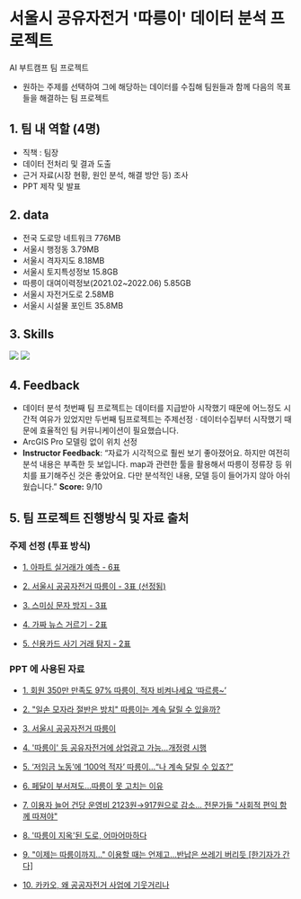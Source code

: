 # 서울시 공유자전거 '따릉이' 데이터 분석 프로젝트
AI 부트캠프 팀 프로젝트
-  원하는 주제를 선택하여 그에 해당하는 데이터를 수집해 팀원들과 함께 다음의 목표들을 해결하는 팀 프로젝트

## 1. 팀 내 역할 (4명)
 - 직책 : 팀장
 - 데이터 전처리 및 결과 도출
 - 근거 자료(시장 현황, 원인 분석, 해결 방안 등) 조사
 - PPT 제작 및 발표

## 2. data
 - 전국 도로망 네트워크 776MB
 - 서울시 행정동 3.79MB
 - 서울시 격자지도 8.18MB
 - 서울시 토지특성정보 15.8GB
 - 따릉이 대여이력정보(2021.02~2022.06) 5.85GB
 - 서울시 자전거도로 2.58MB
 - 서울시 시설물 포인트 35.8MB

## 3. Skills
<img src="https://img.shields.io/badge/python-3776AB?style=for-the-badge&logo=python&logoColor=white"> <img src="https://img.shields.io/badge/pandas-150458?style=for-the-badge&logo=pandas&logoColor=white">

## 4. Feedback
- 데이터 분석 첫번째 팀 프로젝트는 데이터를 지급받아 시작했기 때문에 어느정도 시간적 여유가 있었지만 두번째 팀프로젝트는 주제선정ㆍ데이터수집부터 시작했기 때문에 효율적인 팀 커뮤니케이션이 필요했습니다.
- ArcGIS Pro 모델링 없이 위치 선정
- **Instructor Feedback**: “자료가 시각적으로 훨씬 보기 좋아졌어요. 하지만 여전히 분석 내용은 부족한 듯 보입니다. map과 관련한 툴을 활용해서 따릉이 정류장 등 위치를 표기해주신 것은 좋았어요. 다만 분석적인 내용, 모델 등이 들어가지 않아 아쉬웠습니다.”
**Score:** 9/10

## 5. 팀 프로젝트 진행방식 및 자료 출처

### 주제 선정 (투표 방식)

 - [1. 아파트 실거래가 예측 - 6표](https://dacon.io/competitions/official/21265/overview/description)

 - [2. 서울시 공공자전거 따릉이 - 3표 (선정됨)](https://dacon.io/competitions/official/236029/overview/description)

 - [3. 스미싱 문자 방지 - 3표](https://dacon.io/competitions/official/235401/overview/description)

 - [4. 가짜 뉴스 거르기 - 2표](https://dacon.io/competitions/official/235658/overview/description)

 - [5. 신용카드 사기 거래 탐지 - 2표](https://dacon.io/competitions/official/235930/overview/description)

### PPT 에 사용된 자료

 - [1. 회원 350만 만족도 97% 따릉이, 적자 비켜나세요 ‘따르릉~’](https://www.joongang.co.kr/article/25099146)

 - [2. "일손 모자라 절반은 방치" 따릉이는 계속 달릴 수 있을까?](https://www.mbn.co.kr/vod/programView/1313488)

 - [3. 서울시 공공자전거 따릉이](https://www.sisul.or.kr/open_content/traffic/bikeseoul.jsp#:~:text=%EC%84%9C%EC%9A%B8%EC%9E%90%EC%A0%84%EA%B1%B0%EB%8A%94%20%EB%88%84%EA%B5%AC%EB%82%98%2C%20%EC%96%B8%EC%A0%9C%EB%82%98,%EC%9D%84%20%EB%86%92%EC%9D%B4%EA%B3%A0%EC%9E%90%20%EB%A7%88%EB%A0%A8%EB%90%98%EC%97%88%EC%8A%B5%EB%8B%88%EB%8B%A4.)

 - [4. '따릉이' 등 공유자전거에 상업광고 가능…개정령 시행](https://newsis.com/view/?id=NISX20221205_0002111005&cID=10201&pID=10200)

 - [5. ‘저임금 노동’에 ‘100억 적자’ 따릉이…“나 계속 달릴 수 있죠?”](https://news.kbs.co.kr/news/view.do?ncd=5517087)

 - [6. 페달이 부서져도...따릉이 못 고치는 이유](https://www.ytn.co.kr/_ln/0134_202208011638116362#:~:text=%EC%84%9C%EC%9A%B8%EC%8B%9C%EB%8A%94%20%EC%9A%B4%EC%98%81%20%EB%B9%84%EC%9A%A9%EC%9D%B4,%EC%97%AD%EC%8B%9C%20%EC%A2%80%EC%B2%98%EB%9F%BC%20%EB%8A%98%EC%A7%80%20%EC%95%8A%EA%B3%A0%20%EC%9E%88%EC%8A%B5%EB%8B%88%EB%8B%A4.)

 - [7. 이용자 늘어 건당 운영비 2123원→917원으로 감소... 전문가들 "사회적 편익 함께 따져야"](http://www.ohmynews.com/NWS_Web/View/at_pg.aspx?CNTN_CD=A0002740871)

 - [8. '따릉이 지옥'된 도로, 어마어마하다](https://www.insight.co.kr/news/409865)

 - [9. "이제는 따릉이까지…" 이용할 때는 언제고…반납은 쓰레기 버리듯 [한기자가 간다]](https://view.asiae.co.kr/article/2020122110081486039)

 - [10. 카카오, 왜 공공자전거 사업에 기웃거리나](https://www.sisain.co.kr/news/articleView.html?idxno=45908)

